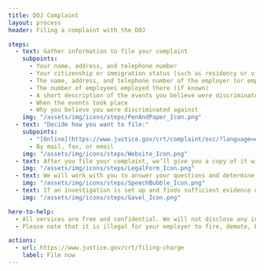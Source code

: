 ```yaml
---
title: DOJ Complaint
layout: process
header: Filing a complaint with the DOJ

steps:
  - text: Gather information to file your complaint
    subpoints:
      - Your name, address, and telephone number
      - Your citizenship or immigration status (such as residency or visa details) and national origin
      - The name, address, and telephone number of the employer (or employment agency or union) you want to file a complaint against
      - The number of employees employed there (if known)
      - A short description of the events you believe were discriminatory (for example, you were fired, demoted, harassed)
      - When the events took place
      - Why you believe you were discriminated against
    img: "/assets/img/icons/steps/PenAndPaper_Icon.png"
  - text: "Decide how you want to file:"
    subpoints:
      - "[Online](https://www.justice.gov/crt/complaint/osc/?language=en)"
      - By mail, fax, or email
    img: "/assets/img/icons/steps/Website_Icon.png"
  - text: After you file your complaint, we’ll give you a copy of it with a complaint number. We’ll review your complaint and contact you if we need more information.
    img: "/assets/img/icons/steps/LegalForm_Icon.png"
  - text: We will work with you to answer your questions and determine whether an investigation is the best course of action. If it is, we’ll start an investigation, which usually takes no longer than seven months.
    img: "/assets/img/icons/steps/SpeechBubble_Icon.png"
  - text: If an investigation is set up and finds sufficient evidence of a violation, you may obtain various types of relief, including back pay or getting your job back.
    img: "/assets/img/icons/steps/Gavel_Icon.png"

here-to-help:
  - All services are free and confidential. We will not disclose any information to your employer unless you decide to file a formal complaint.
  - Please note that it is illegal for your employer to fire, demote, harass, or otherwise retaliate against you for filing a complaint with the Department of Justice.

actions:
  - url: https://www.justice.gov/crt/filing-charge
    label: File now
---
```


